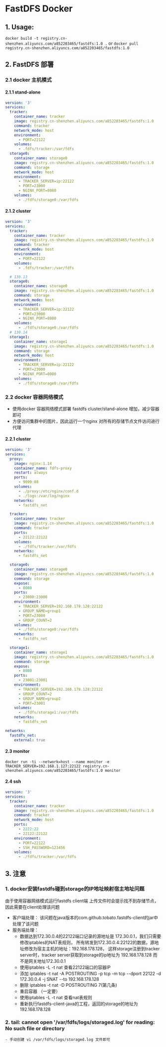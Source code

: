 # FastDFS Docker

## 1. Usage:

 `docker build -t registry.cn-shenzhen.aliyuncs.com/a852203465/fastdfs:1.0 .`
or
 `docker pull registry.cn-shenzhen.aliyuncs.com/a852203465/fastdfs:1.0`

## 2. FastDFS 部署

### 2.1  docker 主机模式
    
#### 2.1.1 stand-alone
```yaml
version: '3'
services:
  tracker:
    container_name: tracker
    image: registry.cn-shenzhen.aliyuncs.com/a852203465/fastdfs:1.0
    command: tracker
    network_mode: host
    environment:
      - PORT=22122
    volumes:
      - .fdfs/tracker:/var/fdfs
  storage0:
    container_name: storage0
    image: registry.cn-shenzhen.aliyuncs.com/a852203465/fastdfs:1.0
    command: storage
    network_mode: host
    environment:
      - TRACKER_SERVER=ip:22122
      - PORT=23000
      - NGINX_PORT=8080
    volumes:
      - ./fdfs/storage0:/var/fdfs
```

#### 2.1.2 cluster
```yaml
version: '3'
services:
  tracker:
    container_name: tracker
    image: registry.cn-shenzhen.aliyuncs.com/a852203465/fastdfs:1.0
    command: tracker
    network_mode: host
    environment:
      - PORT=22122
    volumes:
      - .fdfs/tracker:/var/fdfs

  # 130.13
  storage0:
    container_name: storage0
    image: registry.cn-shenzhen.aliyuncs.com/a852203465/fastdfs:1.0
    command: storage
    network_mode: host
    environment:
      - TRACKER_SERVER=ip:22122
      - PORT=23000
      - NGINX_PORT=8080
    volumes:
      - ./fdfs/storage0:/var/fdfs
  # 130.14
  storage1:
    container_name: storage1
    image: registry.cn-shenzhen.aliyuncs.com/a852203465/fastdfs:1.0
    command: storage
    network_mode: host
    environment:
      - TRACKER_SERVER=ip:22122
      - PORT=23000
      - NGINX_PORT=8080
    volumes:
      - ./fdfs/storage0:/var/fdfs
```

### 2.2 docker 容器网络模式

 - 使用docker 容器网络模式部署 fastdfs cluster/stand-alone 增加，减少容器即可
 - 方便访问集群中的图片，因此运行一个nginx 对所有的存储节点文件访问进行代理

#### 2.2.1 cluster
```yaml
version: '3'
services:
  proxy:
    image: nginx:1.14
    container_name: fdfs-proxy
    restart: always
    ports:
      - 9099:80
    volumes:
      - ./proxy:/etc/nginx/conf.d
      - ./logs:/var/log/nginx
    networks:
      - fastdfs_net

  tracker:
    container_name: tracker
    image: registry.cn-shenzhen.aliyuncs.com/a852203465/fastdfs:1.0
    command: tracker
    ports:
      - 22122:22122
    volumes:
      - ./fdfs/tracker:/var/fdfs
    networks:
      - fastdfs_net

  storage0:
    container_name: storage0
    image: registry.cn-shenzhen.aliyuncs.com/a852203465/fastdfs:1.0
    command: storage
    expose:
      - 8080
    ports:
      - 23000:23000
    environment:
      - TRACKER_SERVER=192.168.178.128:22122
      - GROUP_NAME=group1
      - PORT=23000
      - GROUP_COUNT=2
    volumes:
      - ./fdfs/storage0:/var/fdfs
    networks:
      - fastdfs_net

  storage1:
    container_name: storage1
    image: registry.cn-shenzhen.aliyuncs.com/a852203465/fastdfs:1.0
    command: storage
    expose:
      - 8080
    ports:
      - 23001:23001
    environment:
      - TRACKER_SERVER=192.168.178.128:22122
      - GROUP_COUNT=2
      - GROUP_NAME=group2
      - PORT=23001
    volumes:
      - ./fdfs/storage1:/var/fdfs
    networks:
      - fastdfs_net

networks:
  fastdfs_net:
    external: true

```
#### 2.3 monitor

`docker run -ti --network=host --name monitor -e TRACKER_SERVER=192.168.1.127:22122 registry.cn-shenzhen.aliyuncs.com/a852203465/fastdfs:1.0 monitor`

#### 2.4 ssh
```yaml
version: '3'
services:
  tracker:
    container_name: tracker
    image: registry.cn-shenzhen.aliyuncs.com/a852203465/fastdfs:1.0
    command: tracker
    network_mode: host
    ports:
      - 2222:22
      - 22122:22122
    environment:
      - PORT=22122
      - SSH_PASSWORD=123456
    volumes:
      - ./fdfs/tracker:/var/fdfs

```

## 3. 注意
    
### 1. docker安装fastdfs碰到storage的IP地址映射宿主地址问题 
 由于使用容器网络模式运行fastdfs client端 上传文件时会提示找不到存储节点，因此需要在client处理该问题
   
 - 客户端处理：
   该问题在java版本的com.github.tobato.fastdfs-client的jar中处理了该问题
 - 服务端处理：
    - 数据达到172.30.0.4的22122端口记录的源地址是 172.30.0.1，我们只需要修改iptables的NAT表规则，
        所有转发到172.30.0.4:22122的数据，源地址修改为宿主主机的地址：192.168.178.128，
        这样storage注册到tracker server时，tracker server获取到storage的ip地址为 192.168.178.128 
        而不是网关地址172.30.0.1
    - 使用iptables -L -t nat 查看22122端口的容器IP
    - 添加 iptables -t nat -A POSTROUTING -p tcp -m tcp --dport 22122 -d 172.30.0.4 -j SNAT --to 192.168.178.128 
    - 删除 iptables -t nat -D POSTROUTING 7(第几条)
    - 重启容器 （一定要）
    - 使用iptables -L -t nat 查看nat表规则
    - 重新执行fastdfs-client-java的工程，返回的storage的地址为 192.168.178.128 

### 2. tail: cannot open '/var/fdfs/logs/storaged.log' for reading: No such file or directory
    - 手动创建 vi /var/fdfs/logs/storaged.log 文件即可
 
 
 



